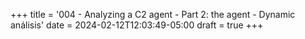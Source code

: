 +++
title = '004 - Analyzing a C2 agent - Part 2: the agent - Dynamic análisis'
date = 2024-02-12T12:03:49-05:00
draft = true
+++

